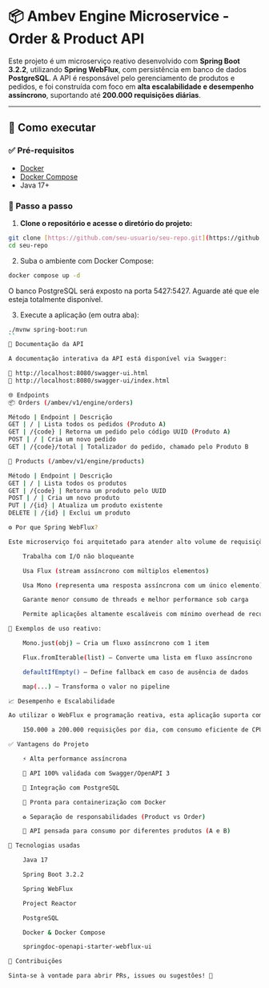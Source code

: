# 📦 Ambev Engine Microservice - Order & Product API

Este projeto é um microserviço reativo desenvolvido com **Spring Boot 3.2.2**, utilizando **Spring WebFlux**, com persistência em banco de dados **PostgreSQL**. A API é responsável pelo gerenciamento de produtos e pedidos, e foi construída com foco em **alta escalabilidade e desempenho assíncrono**, suportando até **200.000 requisições diárias**.

---

## 🚀 Como executar

### ✅ Pré-requisitos

- [Docker](https://www.docker.com/)
- [Docker Compose](https://docs.docker.com/compose/install/)
- Java 17+

### 🧱 Passo a passo

1. **Clone o repositório e acesse o diretório do projeto:**

```bash
git clone [https://github.com/seu-usuario/seu-repo.git](https://github.com/bryan-cda/challenge-mouts.git)
cd seu-repo
```

2. Suba o ambiente com Docker Compose:

```bash
docker compose up -d
```

O banco PostgreSQL será exposto na porta 5427:5427. Aguarde até que ele esteja totalmente disponível.

3. Execute a aplicação (em outra aba):

```bash
./mvnw spring-boot:run
``
📖 Documentação da API

A documentação interativa da API está disponível via Swagger:

🔗 http://localhost:8080/swagger-ui.html
🔗 http://localhost:8080/swagger-ui/index.html

🌐 Endpoints
📦 Orders (/ambev/v1/engine/orders)

Método | Endpoint | Descrição
GET | / | Lista todos os pedidos (Produto A)
GET | /{code} | Retorna um pedido pelo código UUID (Produto A)
POST | / | Cria um novo pedido
GET | /{code}/total | Totalizador do pedido, chamado pelo Produto B

📄 Products (/ambev/v1/engine/products)

Método | Endpoint | Descrição
GET | / | Lista todos os produtos
GET | /{code} | Retorna um produto pelo UUID
POST | / | Cria um novo produto
PUT | /{id} | Atualiza um produto existente
DELETE | /{id} | Exclui um produto

⚙️ Por que Spring WebFlux?

Este microserviço foi arquitetado para atender alto volume de requisições simultâneas. O Spring WebFlux é baseado no paradigma reativo, usando Project Reactor, que:

    Trabalha com I/O não bloqueante

    Usa Flux (stream assíncrono com múltiplos elementos)

    Usa Mono (representa uma resposta assíncrona com um único elemento)

    Garante menor consumo de threads e melhor performance sob carga

    Permite aplicações altamente escaláveis com mínimo overhead de recursos

📌 Exemplos de uso reativo:

    Mono.just(obj) — Cria um fluxo assíncrono com 1 item

    Flux.fromIterable(list) — Converte uma lista em fluxo assíncrono

    defaultIfEmpty() — Define fallback em caso de ausência de dados

    map(...) — Transforma o valor no pipeline

📈 Desempenho e Escalabilidade

Ao utilizar o WebFlux e programação reativa, esta aplicação suporta com facilidade:

    150.000 a 200.000 requisições por dia, com consumo eficiente de CPU e memória, mesmo sob múltiplos usuários concorrentes.

✅ Vantagens do Projeto

    ⚡ Alta performance assíncrona

    🧪 API 100% validada com Swagger/OpenAPI 3

    🐘 Integração com PostgreSQL

    🐳 Pronta para containerização com Docker

    ♻️ Separação de responsabilidades (Product vs Order)

    🔗 API pensada para consumo por diferentes produtos (A e B)

📄 Tecnologias usadas

    Java 17

    Spring Boot 3.2.2

    Spring WebFlux

    Project Reactor

    PostgreSQL

    Docker & Docker Compose

    springdoc-openapi-starter-webflux-ui

🧠 Contribuições

Sinta-se à vontade para abrir PRs, issues ou sugestões! 🚀

